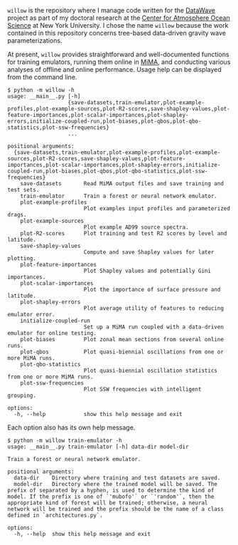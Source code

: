 `willow` is the repository where I manage code written for the [DataWave](https://datawaveproject.github.io/) project as part of my doctoral research at the [Center for Atmosphere Ocean Science](https://caos.cims.nyu.edu/dynamic/) at New York University. I chose the name `willow` because the work contained in this repository concerns tree-based data-driven gravity wave parameterizations. 

At present, `willow` provides straightforward and well-documented functions for training emulators, running them online in [MiMA](https://github.com/mjucker/MiMA), and conducting various analyses of offline and online performance. Usage help can be displayed from the command line.
```console
$ python -m willow -h
usage: __main__.py [-h]
                   {save-datasets,train-emulator,plot-example-profiles,plot-example-sources,plot-R2-scores,save-shapley-values,plot-feature-importances,plot-scalar-importances,plot-shapley-errors,initialize-coupled-run,plot-biases,plot-qbos,plot-qbo-statistics,plot-ssw-frequencies}
                   ...

positional arguments:
  {save-datasets,train-emulator,plot-example-profiles,plot-example-sources,plot-R2-scores,save-shapley-values,plot-feature-importances,plot-scalar-importances,plot-shapley-errors,initialize-coupled-run,plot-biases,plot-qbos,plot-qbo-statistics,plot-ssw-frequencies}
    save-datasets       Read MiMA output files and save training and test sets.
    train-emulator      Train a forest or neural network emulator.
    plot-example-profiles
                        Plot examples input profiles and parameterized drags.
    plot-example-sources
                        Plot example AD99 source spectra.
    plot-R2-scores      Plot training and test R2 scores by level and latitude.
    save-shapley-values
                        Compute and save Shapley values for later plotting.
    plot-feature-importances
                        Plot Shapley values and potentially Gini importances.
    plot-scalar-importances
                        Plot the importance of surface pressure and latitude.
    plot-shapley-errors
                        Plot average utility of features to reducing emulator error.
    initialize-coupled-run
                        Set up a MiMA run coupled with a data-driven emulator for online testing.
    plot-biases         Plot zonal mean sections from several online runs.
    plot-qbos           Plot quasi-biennial oscillations from one or more MiMA runs.
    plot-qbo-statistics
                        Plot quasi-biennial oscillation statistics from one or more MiMA runs.
    plot-ssw-frequencies
                        Plot SSW frequencies with intelligent grouping.

options:
  -h, --help            show this help message and exit
```
Each option also has its own help message.
```console
$ python -m willow train-emulator -h
usage: __main__.py train-emulator [-h] data-dir model-dir

Train a forest or neural network emulator.

positional arguments:
  data-dir    Directory where training and test datasets are saved.
  model-dir   Directory where the trained model will be saved. The prefix of separated by a hyphen, is used to determine the kind of model. If the prefix is one of `'mubofo'` or `'random'`, then the appropriate kind of forest will be trained; otherwise, a neural network will be trained and the prefix should be the name of a class defined in `architectures.py`.

options:
  -h, --help  show this help message and exit
```
